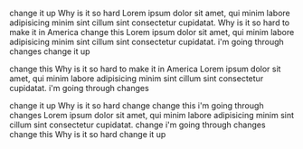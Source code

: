 change it up
Why is it so hard
Lorem ipsum dolor sit amet, qui minim labore adipisicing minim sint cillum sint consectetur cupidatat.
Why is it so hard to make it in America
change this
Lorem ipsum dolor sit amet, qui minim labore adipisicing minim sint cillum sint consectetur cupidatat.
i'm going through changes
change it up

change this
Why is it so hard to make it in America
Lorem ipsum dolor sit amet, qui minim labore adipisicing minim sint cillum sint consectetur cupidatat.
i'm going through changes

change it up
Why is it so hard
change
change this
i'm going through changes
Lorem ipsum dolor sit amet, qui minim labore adipisicing minim sint cillum sint consectetur cupidatat.
change
i'm going through changes
change this
Why is it so hard
change it up
